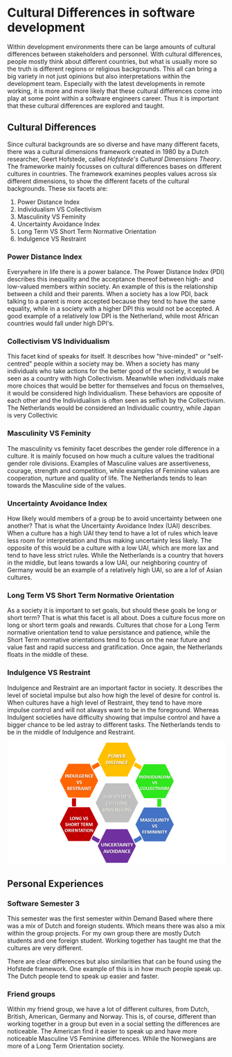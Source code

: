 # Cultural Differences in software development
Within development environments there can be large amounts of cultural differences between stakeholders and personnel. With cultural differences, people mostly think about different countries, but what is usually more so the truth is different regions or religious backgrounds. This all can bring a big variety in not just opinions but also interpretations within the development team. Especially with the latest developments in remote working, it is more and more likely that these cultural differences come into play at some point within a software engineers career. Thus it is important that these cultural differences are explored and taught.

## Cultural Differences
Since cultural backgrounds are so diverse and have many different facets, there was a cultural dimensions framework created in 1980 by a Dutch researcher, Geert Hofstede, called *Hofstede's Cultural Dimensions Theory*. The frameworke mainly focusses on cultural differences bases on different cultures in countries. The framework examines peoples values across six different dimensions, to show the different facets of the cultural backgrounds. These six facets are:

1. Power Distance Index
2. Individualism VS Collectivism
3. Masculinity VS Feminity
4. Uncertainty Avoidance Index
5. Long Term VS Short Term Normative Orientation
6. Indulgence VS Restraint

### Power Distance Index
Everywhere in life there is a power balance. The Power Distance Index (PDI) describes this inequality and the acceptance thereof between high- and low-valued members within society. An example of this is the relationship between a child and their parents. When a society has a low PDI, back talking to a parent is more accepted because they tend to have the same equality, while in a society with a higher DPI this would not be accepted. A good example of a relatively low DPI is the Netherland, while most African countries would fall under high DPI's.

### Collectivism VS Individualism
This facet kind of speaks for itself. It describes how "hive-minded" or "self-centred" people within a society may be. When a society has many individuals who take actions for the better good of the society, it would be seen as a country with high Collectivism. Meanwhile when individuals make more choices that would be better for themselves and focus on themselves, it would be considered high Individualism. These behaviors are opposite of each other and the Individualism is often seen as selfish by the Collectivism. The Netherlands would be considered an Individualic country, while Japan is very Collectivic 

### Masculinity VS Feminity
The masculinity vs feminity facet describes the gender role difference in a culture. It is mainly focused on how much a culture values the traditional gender role divisions. Examples of Masculine values are assertiveness, courage, strength and competition, while examples of Feminine values are cooperation, nurture and quality of life. The Netherlands tends to lean towards the Masculine side of the values.

### Uncertainty Avoidance Index
How likely would members of a group be to avoid uncertainty between one another? That is what the Uncertainty Avoidance Index (UAI) describes. When a culture has a high UAI they tend to have a lot of rules which leave less room for interpretation and thus making uncertainty less likely. The opposite of this would be a culture with a low UAI, which are more lax and tend to have less strict rules. While the Netherlands is a country that hovers in the middle, but leans towards a low UAI, our neighboring country of Germany would be an example of a relatively high UAI, so are a lof of Asian cultures.

### Long Term VS Short Term Normative Orientation 
As a society it is important to set goals, but should these goals be long or short term? That is what this facet is all about. Does a culture focus more on long or short term goals and rewards. Cultures that chose for a Long Term normative orientation tend to value persistance and patience, while the Short Term normative orientations tend to focus on the near future and value fast and rapid success and gratification. Once again, the Netherlands floats in the middle of these. 

### Indulgence VS Restraint
Indulgence and Restraint are an important factor in society. It describes the level of societal impulse but also how high the level of desire for control is. When cultures have a high level of Restraint, they tend to have more impulse control and will not always want to be in the foreground. Whereas Indulgent societies have difficulty showing that impulse control and have a bigger chance to be led astray to different tasks. The Netherlands tends to be in the middle of Indulgence and Restraint. 

![Hofstede's Cultural Dimensions Theory](Images/../../Images/Hofstede.png)

## Personal Experiences
### Software Semester 3
This semester was the first semester within Demand Based where there was a mix of Dutch and foreign students. Which means there was also a mix within the group projects. For my own group there are mostly Dutch students and one foreign student. Working together has taught me that the cultures are very different.

There are clear differences but also similarities that can be found using the Hofstede framework. One example of this is in how much people speak up. The Dutch people tend to speak up easier and faster.

### Friend groups
Within my friend group, we have a lot of different cultures, from Dutch, British, American, Germany and Norway. This is, of course, different than working together in a group but even in a social setting the differences are noticeable. The American find it easier to speak up and have more noticeable Masculine VS Feminine differences. While the Norwegians are more of a Long Term Orientation society. 
